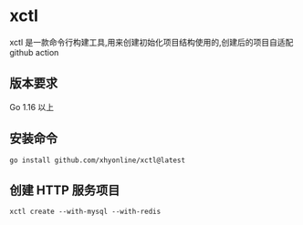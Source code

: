 # xctl
xctl 是一款命令行构建工具,用来创建初始化项目结构使用的,创建后的项目自适配 github action

## 版本要求

Go 1.16 以上

## 安装命令

`go install github.com/xhyonline/xctl@latest`

## 创建 HTTP 服务项目

`xctl create --with-mysql --with-redis` 
